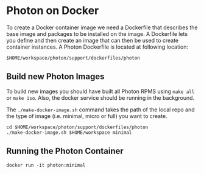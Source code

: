 # Photon on Docker

To create a Docker container image we need a Dockerfile that describes the base image and packages to be installed on the image. A Dockerfile lets you define and then create an image that can then be used to create container instances.
A Photon Dockerfile is located at following location:

```
$HOME/workspace/photon/support/dockerfiles/photon
```

## Build new Photon Images

To build new images you should have built all Photon RPMS using ```make all``` or ```make iso```. Also, the docker service should be running in the background.

The ```./make-docker-image.sh``` command takes the path of the local repo and the type of image (i.e. minimal, micro or full) you want to create.

```
cd $HOME/workspace/photon/support/dockerfiles/photon
./make-docker-image.sh $HOME/workspace minimal
```

## Running the Photon Container

```
docker run -it photon:minimal
```
